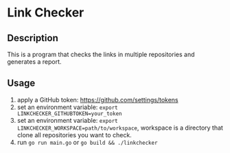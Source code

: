 # Link Checker

## Description

This is a program that checks the links in multiple repositories and generates a report.

## Usage

1. apply a GitHub token: https://github.com/settings/tokens
2. set an environment variable: `export LINKCHECKER_GITHUBTOKEN=your_token`
3. set an environment variable: `export LINKCHECKER_WORKSPACE=path/to/workspace`, workspace is a directory that clone all repositories you want to check.
4. run `go run main.go` or `go build && ./linkchecker`
